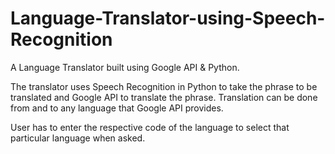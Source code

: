 # Language-Translator-using-Speech-Recognition
A Language Translator built using Google API &amp; Python.

The translator uses Speech Recognition in Python to take the phrase to be translated and Google API to translate the phrase.
Translation can be done from and to any language that Google API provides.

User has to enter the respective code of the language to select that particular language when asked.
